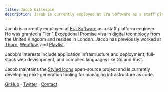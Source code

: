 ```yaml
---
title: Jacob Gillespie
description: Jacob is currently employed at Era Software as a staff platform engineer. He was granted a Tier 1 Exceptional Promise visa in digital technology from the United Kingdom and resides in London. Jacob has previously worked at Thorn, Webflow, and Playlist.
---
```


Jacob is currently employed at [Era Software](http://era.co) as a staff platform engineer. He was granted a Tier 1 Exceptional Promise visa in digital technology from the United Kingdom and resides in London. Jacob has previously worked at [Thorn](https://thorn.org), [Webflow](https://webflow.com), and [Playlist](https://www.playlist.com).

Jacob's interests include application infrastructure and deployment, full-stack web development, and compiled languages like Go and Rust.

Jacob maintains the [Styled Icons](https://github.com/styled-icons/styled-icons) open-source project and is currently developing next-generation tooling for managing infrastructure as code.

[GitHub](https://github.com/jacobwgillespie) · [Twitter](https://twitter.com/jacobwgillespie) · [Contact](mailto:jacobwgillespie@gmail.com)
